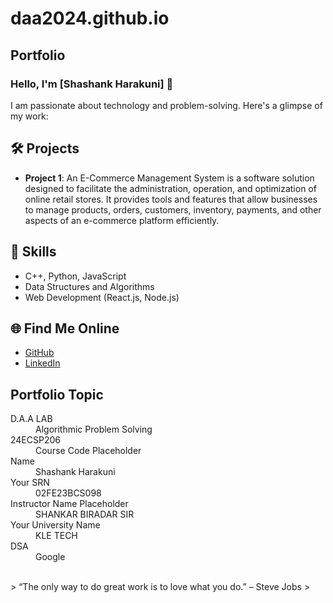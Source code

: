 # daa2024.github.io
## Portfolio

### Hello, I'm [Shashank Harakuni] 👋

I am passionate about technology and problem-solving. Here's a glimpse of my work:

## 🛠️ Projects
- **Project 1**: An E-Commerce Management System is a software solution designed to facilitate the administration, operation, and optimization of online retail stores. It provides tools and features that allow businesses to manage products, orders, customers, inventory, payments, and other aspects of an e-commerce platform efficiently.

## 🚀 Skills
- C++, Python, JavaScript
- Data Structures and Algorithms
- Web Development (React.js, Node.js)

## 🌐 Find Me Online
- [GitHub](https://github.com/your-github-username)
- [LinkedIn](https://linkedin.com/in/your-linkedin-profile)

## Portfolio Topic

<dl>
<dt>D.A.A LAB</dt>
<dd>Algorithmic Problem Solving</dd>
<dt>24ECSP206</dt>
<dd>Course Code Placeholder</dd>
<dt>Name</dt>
<dd>Shashank Harakuni</dd>
<dt>Your SRN</dt>
<dd>02FE23BCS098</dd>
<dt>Instructor Name Placeholder</dt>
<dd>SHANKAR BIRADAR SIR</dd>
<dt>Your University Name</dt>
<dd>KLE TECH </dd>
<dt>DSA</dt>
<dd>Google</dd>
</dl>

<br> 
> “The only way to do great work is to love what you do.” – Steve Jobs
>
